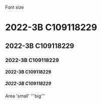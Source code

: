 Font size
# 2022-3B C109118229
## 2022-3B C109118229
### 2022-3B C109118229
#### 2022-3B C109118229
##### 2022-3B C109118229

Area
'small'
'''big'''

